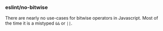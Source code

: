### eslint/no-bitwise

There are nearly no use-cases for bitwise operators in Javascript. Most of the time it is a mistyped `&&` or `||`.
